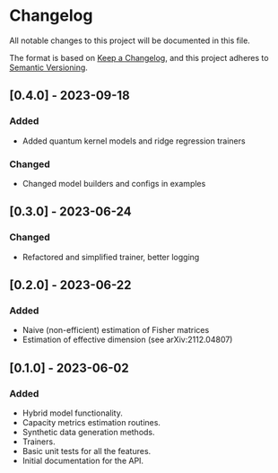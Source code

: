 # Changelog

All notable changes to this project will be documented in this file.

The format is based on [Keep a Changelog](https://keepachangelog.com/en/1.0.0/),
and this project adheres to [Semantic Versioning](https://semver.org/spec/v2.0.0.html).

## [0.4.0] - 2023-09-18

### Added

- Added quantum kernel models and ridge regression trainers

### Changed

- Changed model builders and configs in examples

## [0.3.0] - 2023-06-24

### Changed

- Refactored and simplified trainer, better logging

## [0.2.0] - 2023-06-22

### Added

- Naive (non-efficient) estimation of Fisher matrices
- Estimation of effective dimension (see arXiv:2112.04807)

## [0.1.0] - 2023-06-02

### Added

- Hybrid model functionality.
- Capacity metrics estimation routines.
- Synthetic data generation methods.
- Trainers.
- Basic unit tests for all the features.
- Initial documentation for the API.
